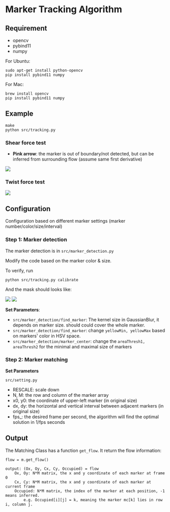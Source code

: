 # Marker Tracking Algorithm

## Requirement

* opencv
* pybind11
* numpy


For Ubuntu:

```
sudo apt-get install python-opencv
pip install pybind11 numpy
```

For Mac:

```
brew install opencv
pip install pybind11 numpy
```

## Example

```
make
python src/tracking.py
```

### Shear force test
* **Pink arrow**: the marker is out of boundary/not detected, but can be inferred from surrounding flow (assume same first derivative)

![](results/shear_flow.gif)

### Twist force test
![](results/twist_flow.gif)


## Configuration

Configuration based on different marker settings (marker number/color/size/interval)


### Step 1: Marker detection

The marker detection is in	`src/marker_detection.py`

Modify the code based on the marker color & size.

To verify, run

```
python src/tracking.py calibrate
```

And the mask should looks like:

![](results/mask.gif)
![](results/marker_center.gif)


**Set Parameters**:

* `src/marker_detection/find_marker`: The kernel size in GaussianBlur, it depends on marker size. should could cover the whole marker.
* `src/marker_detection/find_marker`: change `yellowMin, yellowMax` based on markers' color in HSV space.
* `src/marker_detection/marker_center`: change the `areaThresh1, areaThresh2` for the minimal and maximal size of markers



### Step 2: Marker matching

**Set Parameters**

`src/setting.py`

* RESCALE: scale down
* N, M: the row and column of the marker array
* x0, y0: the coordinate of upper-left marker (in original size)
* dx, dy: the horizontal and vertical interval between adjacent markers (in original size)
* fps_: the desired frame per second, the algorithm will find the optimal solution in 1/fps seconds


## Output

The Matching Class has a function `get_flow`. It return the flow information:

```
flow = m.get_flow()

output: (Ox, Oy, Cx, Cy, Occupied) = flow
    Ox, Oy: N*M matrix, the x and y coordinate of each marker at frame 0
    Cx, Cy: N*M matrix, the x and y coordinate of each marker at current frame
    Occupied: N*M matrix, the index of the marker at each position, -1 means inferred. 
        e.g. Occupied[i][j] = k, meaning the marker mc[k] lies in row i, column j.
```

